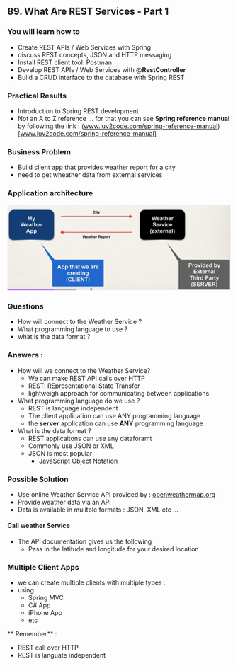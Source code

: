 ## 89. What Are REST Services - Part 1

### You will learn how to 
* Create REST APIs / Web Services with Spring
* discuss REST concepts, JSON and HTTP messaging 
* Install REST client tool: Postman 
* Develop REST APIs / Web Services with @**RestController**
* Build a CRUD interface to the database with Spring REST

### Practical Results 
* Introduction to Spring REST development 
* Not an A to Z reference ... for that you can see **Spring reference manual**  
by following the link : (www.luv2code.com/spring-reference-manual)[www.luv2code.com/spring-reference-manual]

### Business Problem 
* Build client app that provides weather report for a city
* need to get wheather data from external services 

### Application architecture 
![img.png](img.png)

### Questions 
* How will connect to the Weather Service ? 
* What programming language to use ? 
* what is the data format ? 

### Answers : 
* How will we connect to the Weather Service? 
  * We can make REST API calls over HTTP
  * REST: REpresentational State Transfer 
  * lightweigh approach for communicating between applications 
* What programming language do we use ? 
  * REST is language independent 
  * The client application can use ANY programming language
  * the **server** application can use **ANY** programming language 
* What is the data format ? 
  * REST applicaitons can use any dataforamt
  * Commonly use JSON or XML
  * JSON is most popular
    * JavaScript Object Notation 

### Possible Solution 
* Use online Weather Service API provided by : [openweathermap.org](openweathermap.org)
* Provide weather data via an API
* Data is available in mulitple formats : JSON, XML etc ... 

#### Call weather Service 
* The API documentation gives us the following 
  * Pass in the latitude and longitude for your desired location 

### Multiple Client Apps
* we can create multiple clients with multiple types : 
* using 
  * Spring MVC
  * C# App
  * iPhone App
  * etc 

** Remember** : 
* REST call over HTTP
* REST is languate independent 




